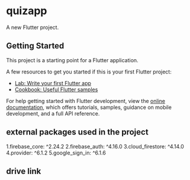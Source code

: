 # quizapp

A new Flutter project.

## Getting Started

This project is a starting point for a Flutter application.

A few resources to get you started if this is your first Flutter project:

- [Lab: Write your first Flutter app](https://docs.flutter.dev/get-started/codelab)
- [Cookbook: Useful Flutter samples](https://docs.flutter.dev/cookbook)

For help getting started with Flutter development, view the
[online documentation](https://docs.flutter.dev/), which offers tutorials,
samples, guidance on mobile development, and a full API reference.

## external packages used in the project
1.firebase_core: ^2.24.2
2.firebase_auth: ^4.16.0
3.cloud_firestore: ^4.14.0
4.provider: ^6.1.2
5.google_sign_in: ^6.1.6
## drive link


